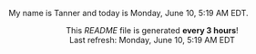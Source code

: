 My name is Tanner and today is Monday, June 10, 5:19 AM EDT.

<p align="center">This <i>README</i> file is generated <b>every 3 hours</b>!</br>Last refresh: Monday, June 10, 5:19 AM EDT<br /></p>
